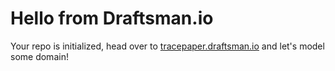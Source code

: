 # Hello from Draftsman.io

Your repo is initialized, head over to [tracepaper.draftsman.io](https://tracepaper.draftsman.io) and let's model some domain!




